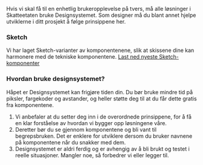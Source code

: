 Hvis vi skal få til en enhetlig brukeropplevelse på tvers, må alle løsninger i Skatteetaten bruke Designsystemet. Som designer må du blant annet hjelpe utviklerne i ditt prosjekt å følge prinsippene her.

### Sketch

Vi har laget Sketch-varianter av komponentenene, slik at skissene dine kan harmonere med de tekniske komponentene. [Last ned nyeste Sketch-komponenter](./assets/sketch/Designsystem.sketch)

### Hvordan bruke designsystemet?

Håpet er Designsystemet kan frigjøre tiden din. Du bør bruke mindre tid på piksler, fargekoder og avstander, og heller støtte deg til at du får dette gratis fra komponentene.

1. Vi anbefaler at du setter deg inn i de overordnede prinsippene, for å få en klar forståelse av hvordan vi bygger opp løsningene våre.
2. Deretter bør du se gjennom komponentene og bli vant til begrepsbruken. Det er enklere for utviklere dersom du bruker navnene på komponentene når du snakker med dem.
3. Designsystemet er aldri ferdig og er avhengig av å bli brukt og testet i reelle situasjoner. Mangler noe, så forbedrer vi eller legger til.
